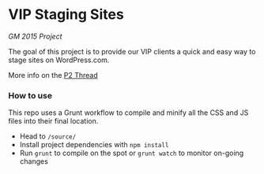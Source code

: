 # VIP Staging Sites
*GM 2015 Project*

The goal of this project is to provide our VIP clients a quick and easy way to stage sites on WordPress.com.

More info on the [P2 Thread](https://keepingtheirblogsgoing.wordpress.com/2015/10/09/gm-project-quick-and-dirty-staging-for-all-vips/)

### How to use

This repo uses a Grunt workflow to compile and minify all the CSS and JS files into their final location.

- Head to `/source/`
- Install project dependencies with `npm install`
- Run `grunt` to compile on the spot or `grunt watch` to monitor on-going changes